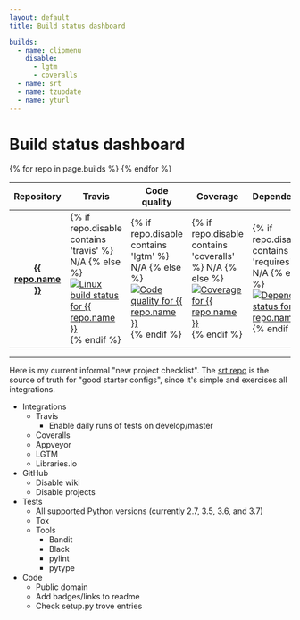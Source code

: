 ```yaml
---
layout: default
title: Build status dashboard

builds:
  - name: clipmenu
    disable:
      - lgtm
      - coveralls
  - name: srt
  - name: tzupdate
  - name: yturl
---
```


# Build status dashboard

<table>
  <thead>
    <tr>
      <th>Repository</th>
      <th>Travis</th>
      <th>Code quality</th>
      <th>Coverage</th>
      <th>Dependencies</th>
    </tr>
  </thead>
  <tbody>
    {% for repo in page.builds %}
    <tr>
      <th><a href="https://github.com/cdown/{{ repo.name }}">{{ repo.name }}</a></th>
      <td class="status-image">
        {% if repo.disable contains 'travis' %}
        N/A
        {% else %}
        <a href="https://travis-ci.org/cdown/{{ repo.name }}">
          <img class="nonstandard" src="https://img.shields.io/travis/cdown/{{ repo.name }}/develop.svg?label=are" alt="Linux build status for {{ repo.name }}" />
        </a>
        {% endif %}
      </td>
      <td class="status-image">
        {% if repo.disable contains 'lgtm' %}
        N/A
        {% else %}
        <a href="https://lgtm.com/projects/g/cdown/{{ repo.name }}/history/">
          <img class="nonstandard" src="https://img.shields.io/lgtm/grade/python/github/cdown/{{ repo.name }}.svg?label=is" alt="Code quality for {{ repo.name }}" />
        </a>
        {% endif %}
      </td>
      <td class="status-image">
        {% if repo.disable contains 'coveralls' %}
        N/A
        {% else %}
        <a href="https://coveralls.io/r/cdown/{{ repo.name }}">
          <img class="nonstandard" src="https://img.shields.io/coveralls/cdown/{{ repo.name }}/develop.svg?label=is" alt="Coverage for {{ repo.name }}" />
        </a>
        {% endif %}
      </td>
      <td class="status-image">
        {% if repo.disable contains 'requires' %}
        N/A
        {% else %}
        <a href="https://libraries.io/github/cdown/{{ repo.name}}">
          <img class="nonstandard" src="https://img.shields.io/librariesio/github/cdown/{{ repo.name }}.svg?label=are" alt="Dependency status for {{ repo.name }}" />
        </a>
        {% endif %}
      </td>
    </tr>
    {% endfor %}
  </tbody>
</table>

---

Here is my current informal "new project checklist". The [srt
repo](https://github.com/cdown/srt) is the source of truth for "good starter
configs", since it's simple and exercises all integrations.

- Integrations
    - Travis
        - Enable daily runs of tests on develop/master
    - Coveralls
    - Appveyor
    - LGTM
    - Libraries.io
- GitHub
    - Disable wiki
    - Disable projects
- Tests
    - All supported Python versions (currently 2.7, 3.5, 3.6, and 3.7)
    - Tox
    - Tools
        - Bandit
        - Black
        - pylint
        - pytype
- Code
    - Public domain
    - Add badges/links to readme
    - Check setup.py trove entries
